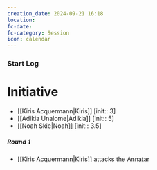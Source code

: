 ```yaml
---
creation_date: 2024-09-21 16:18
location: 
fc-date: 
fc-category: Session
icon: calendar
---
```

### Start Log

# Initiative
- [[Kiris Acquermann|Kiris]] [init:: 3]
- [[Adikia Unalome|Adikia]] [init:: 5]
- [[Noah Skie|Noah]] [init:: 3.5]
##### Round 1
- [[Kiris Acquermann|Kiris]] attacks the Annatar




